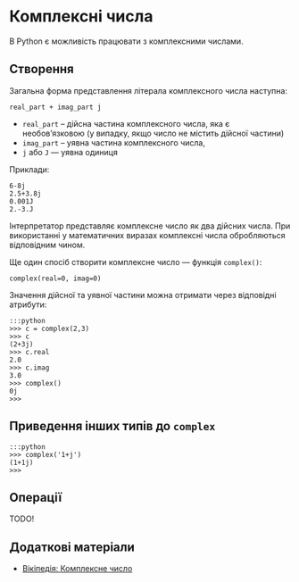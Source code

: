 # Комплексні числа

В Python є можливість працювати з комплексними числами. 

## Створення

Загальна форма представлення літерала комплексного числа наступна: 

	real_part + imag_part j

- `real_part` – дійсна частина комплексного числа, яка є необов’язковою (у випадку, якщо число не містить дійсної частини)
- `imag_part` – уявна частина комплексного числа, 
- `j` або `J` — уявна одиниця 

Приклади:

	6-8j
	2.5+3.8j
	0.001J
	2.-3.J

Інтерпретатор представляє комплексне число як два дійсних числа. 
При використанні у математичних виразах комплексні числа обробляються відповідним чином. 

Ще один спосіб створити комплексне число — функція `complex()`: 

	complex(real=0, imag=0)

Значення дійсної та уявної частини можна отримати через відповідні атрибути: 

	:::python
	>>> c = complex(2,3)
	>>> c
	(2+3j)
	>>> c.real
	2.0
	>>> c.imag
	3.0
	>>> complex()
	0j
	>>>

## Приведення інших типів до `complex`	
<!-- TODO -->
	:::python
	>>> complex('1+j')
	(1+1j)
	>>>

## Операції

TODO!
	
## Додаткові матеріали

- [Вікіпедія: Комплексне число](https://uk.wikipedia.org/wiki/Комплексне_число)